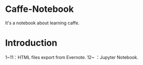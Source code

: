 # Caffe-Notebook
It's a notebook about learning caffe. 
# Introduction
1~11：HTML files export from Evernote.
12~ ：Jupyter Notebook.

